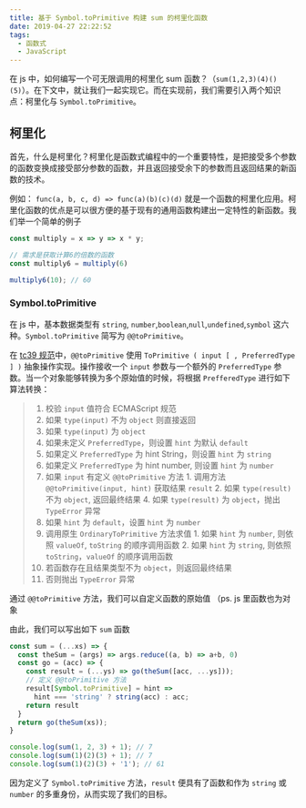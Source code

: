 ```yaml
---
title: 基于 Symbol.toPrimitive 构建 sum 的柯里化函数
date: 2019-04-27 22:22:52
tags: 
  - 函数式
  - JavaScript
---
```


在 js 中，如何编写一个可无限调用的柯里化 sum 函数？（`sum(1,2,3)(4)()(5)`）。在下文中，就让我们一起实现它。而在实现前，我们需要引入两个知识点：柯里化与 `Symbol.toPrimitive`。

## 柯里化

首先，什么是柯里化？柯里化是函数式编程中的一个重要特性，是把接受多个参数的函数变换成接受部分参数的函数，并且返回接受余下的参数而且返回结果的新函数的技术。

例如： `func(a, b, c, d) => func(a)(b)(c)(d)` 就是一个函数的柯里化应用。柯里化函数的优点是可以很方便的基于现有的通用函数构建出一定特性的新函数。我们举一个简单的例子

```javascript
const multiply = x => y => x * y;

// 需求是获取计算6的倍数的函数
const multiply6 = multiply(6)

multiply6(10); // 60
```

### Symbol.toPrimitive
在 js 中，基本数据类型有 `string`, `number`,`boolean`,`null`,`undefined`,`symbol` 这六种。`Symbol.toPrimitive` 简写为 `@@toPrimitive`。

在 [tc39 规范](https://tc39.github.io/ecma262/#sec-toprimitive)中，`@@toPrimitive` 使用 `ToPrimitive ( input [ , PreferredType ] )` 抽象操作实现。操作接收一个 `input` 参数与一个额外的 `PreferredType` 参数。当一个对象能够转换为多个原始值的时候，将根据 `PrefferedType` 进行如下算法转换：

>
>  1. 校验 `input` 值符合 ECMAScript 规范
>  2. 如果 `type(input)` 不为 `object` 则直接返回
>  3. 如果 `type(input)` 为 `object`
>    1. 如果未定义 `PreferredType`，则设置 `hint` 为默认 `default`
>    2. 如果定义 `PreferredType` 为 hint String，则设置 `hint` 为 `string`
>    3. 如果定义 `PreferredType` 为 hint number, 则设置 `hint` 为 `number`
>    4. 如果 `input` 有定义 `@@toPrimitive` 方法
>      1. 调用方法 `@@toPrimitive(input, hint)` 获取结果 `result`
>      2. 如果 `type(result)` 不为 `object`, 返回最终结果
>      4. 如果 `type(result)` 为 `object`，抛出 `TypeError` 异常
>    5. 如果 `hint` 为 `default`，设置 `hint` 为 `number`
>    6. 调用原生 `OrdinaryToPrimitive` 方法求值
>     1. 如果 `hint` 为 `number`, 则依照 `valueOf`, `toString` 的顺序调用函数
>     2. 如果 `hint` 为 `string`, 则依照 `toString`，`valueOf` 的顺序调用函数
>    3. 若函数存在且结果类型不为 `object`，则返回最终结果
>   4. 否则抛出 `TypeError` 异常
>

通过 `@@toPrimitive` 方法，我们可以自定义函数的原始值 （ps. js 里函数也为对象

由此，我们可以写出如下 `sum` 函数

```javascript
const sum = (...xs) => {
  const theSum = (args) => args.reduce((a, b) => a+b, 0)
  const go = (acc) => {
    const result = (...ys) => go(theSum([acc, ...ys]));
    // 定义 @@toPrimitive 方法
    result[Symbol.toPrimitive] = hint =>
      hint === 'string' ? string(acc) : acc;
    return result
  }
  return go(theSum(xs));
}

console.log(sum(1, 2, 3) + 1); // 7
console.log(sum(1)(2)(3) + 1); // 7
console.log(sum(1)(2)(3) + '1'); // 61
```
因为定义了 `Symbol.toPrimitive` 方法，`result` 便具有了函数和作为 `string` 或 `number` 的多重身份，从而实现了我们的目标。
